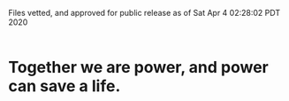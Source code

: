Files vetted, and approved for public release as of Sat Apr  4 02:28:02 PDT 2020<br><br><h1>Together we are power, and power can save a life.</h1>
